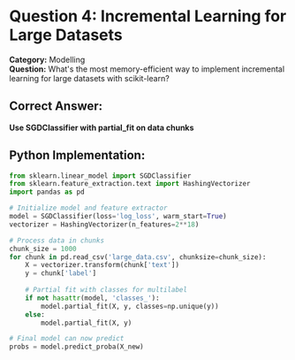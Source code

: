# Question 4: Incremental Learning for Large Datasets

**Category:** Modelling  
**Question:** What's the most memory-efficient way to implement incremental learning for large datasets with scikit-learn?

## Correct Answer:
**Use SGDClassifier with partial_fit on data chunks**

## Python Implementation:
```python
from sklearn.linear_model import SGDClassifier
from sklearn.feature_extraction.text import HashingVectorizer
import pandas as pd

# Initialize model and feature extractor
model = SGDClassifier(loss='log_loss', warm_start=True)
vectorizer = HashingVectorizer(n_features=2**18)

# Process data in chunks
chunk_size = 1000
for chunk in pd.read_csv('large_data.csv', chunksize=chunk_size):
    X = vectorizer.transform(chunk['text'])
    y = chunk['label']
    
    # Partial fit with classes for multilabel
    if not hasattr(model, 'classes_'):
        model.partial_fit(X, y, classes=np.unique(y))
    else:
        model.partial_fit(X, y)

# Final model can now predict
probs = model.predict_proba(X_new)